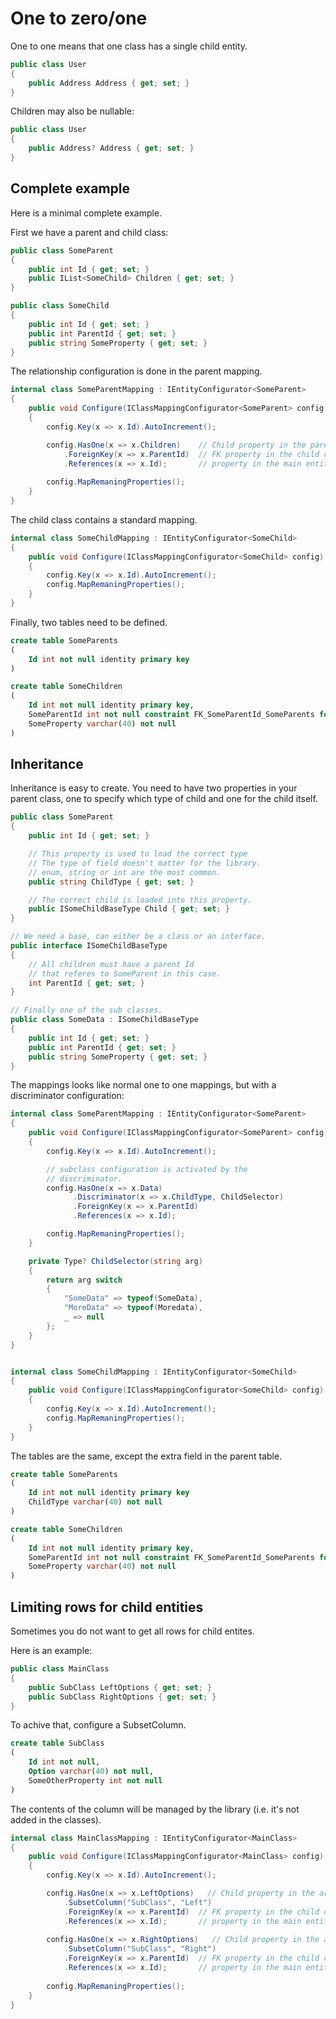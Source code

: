 One to zero/one
==============

One to one means that one class has a single child entity. 

```csharp
public class User
{
    public Address Address { get; set; }
}
```

Children may also be nullable:

```csharp
public class User
{
    public Address? Address { get; set; }
}
```


## Complete example

Here is a minimal complete example.

First we have a parent and child class:

```csharp
public class SomeParent
{
    public int Id { get; set; }
    public IList<SomeChild> Children { get; set; }
}

public class SomeChild
{
    public int Id { get; set; }
    public int ParentId { get; set; }
    public string SomeProperty { get; set; }
}
```

The relationship configuration is done in the parent mapping.

```csharp
internal class SomeParentMapping : IEntityConfigurator<SomeParent>
{
    public void Configure(IClassMappingConfigurator<SomeParent> config)
    {
        config.Key(x => x.Id).AutoIncrement();

        config.HasOne(x => x.Children)    // Child property in the parent class.
            .ForeignKey(x => x.ParentId)  // FK property in the child class (SomeChild).
            .References(x => x.Id);       // property in the main entity (SomeParent) that the FK references.
        
        config.MapRemaningProperties();
    }
}
```

The child class contains a standard mapping.

```csharp
internal class SomeChildMapping : IEntityConfigurator<SomeChild>
{
    public void Configure(IClassMappingConfigurator<SomeChild> config)
    {
        config.Key(x => x.Id).AutoIncrement();
        config.MapRemaningProperties();
    }
}
```

Finally, two tables need to be defined.

```sql
create table SomeParents
(
    Id int not null identity primary key
)

create table SomeChildren
(
    Id int not null identity primary key,
    SomeParentId int not null constraint FK_SomeParentId_SomeParents foreign key references SomeParents(Id)
    SomeProperty varchar(40) not null
)
```

## Inheritance

Inheritance is easy to create. You need to have two properties in your parent class, one to specify which type of child and one for the child itself.


```csharp
public class SomeParent
{
    public int Id { get; set; }

    // This property is used to load the correct type
    // The type of field doesn't matter for the library.
    // enum, string or int are the most common.
    public string ChildType { get; set; }

    // The correct child is loaded into this property.
    public ISomeChildBaseType Child { get; set; }
}

// We need a base, can either be a class or an interface.
public interface ISomeChildBaseType
{
    // All children must have a parent Id
    // that referes to SomeParent in this case.
    int ParentId { get; set; }
}

// Finally one of the sub classes.
public class SomeData : ISomeChildBaseType
{
    public int Id { get; set; }
    public int ParentId { get; set; }
    public string SomeProperty { get; set; }
}
```

The mappings looks like normal one to one mappings, but with a discriminator configuration:

```csharp
internal class SomeParentMapping : IEntityConfigurator<SomeParent>
{
    public void Configure(IClassMappingConfigurator<SomeParent> config)
    {
        config.Key(x => x.Id).AutoIncrement();

        // subclass configuration is activated by the
        // discriminator.
        config.HasOne(x => x.Data)
              .Discriminator(x => x.ChildType, ChildSelector) 
              .ForeignKey(x => x.ParentId)
              .References(x => x.Id);

        config.MapRemaningProperties();
    }

    private Type? ChildSelector(string arg)
    {
        return arg switch
        {
            "SomeData" => typeof(SomeData),
            "MoreData" => typeof(Moredata),
            _ => null
        };
    }    
}


internal class SomeChildMapping : IEntityConfigurator<SomeChild>
{
    public void Configure(IClassMappingConfigurator<SomeChild> config)
    {
        config.Key(x => x.Id).AutoIncrement();
        config.MapRemaningProperties();
    }
}
```

The tables are the same, except the extra field in the parent table.

```sql
create table SomeParents
(
    Id int not null identity primary key
    ChildType varchar(40) not null
)

create table SomeChildren
(
    Id int not null identity primary key,
    SomeParentId int not null constraint FK_SomeParentId_SomeParents foreign key references SomeParents(Id)
    SomeProperty varchar(40) not null
)
```

## Limiting rows for child entities

Sometimes you do not want to get all rows for child entites.

Here is an example:

```csharp
public class MainClass
{
    public SubClass LeftOptions { get; set; }
    public SubClass RightOptions { get; set; }
}
```

To achive that, configure a SubsetColumn. 

```sql
create table SubClass
(
    Id int not null,
    Option varchar(40) not null,
    SomeOtherProperty int not null
)
```

The contents of the column will be managed by the library (i.e. it's not added in the classes).

```csharp
internal class MainClassMapping : IEntityConfigurator<MainClass>
{
    public void Configure(IClassMappingConfigurator<MainClass> config)
    {
        config.Key(x => x.Id).AutoIncrement();

        config.HasOne(x => x.LeftOptions)   // Child property in the arent class.
            .SubsetColumn("SubClass", "Left")
            .ForeignKey(x => x.ParentId)  // FK property in the child class (SomeChild).
            .References(x => x.Id);       // property in the main entity (SomeParent) that the FK references.
            
        config.HasOne(x => x.RightOptions)   // Child property in the arent class.
            .SubsetColumn("SubClass", "Right")
            .ForeignKey(x => x.ParentId)  // FK property in the child class (SomeChild).
            .References(x => x.Id);       // property in the main entity (SomeParent) that the FK references.
            
        config.MapRemaningProperties();
    }
}
```
